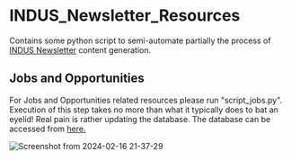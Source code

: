 # INDUS_Newsletter_Resources
Contains some python script to semi-automate partially the process of [INDUS Newsletter](https://sites.google.com/view/indus-solphys/resources/newsletters?authuser=0) content generation.


## Jobs and Opportunities

For Jobs and Opportunities related resources please run "script_jobs.py". Execution of this step takes no more than what it typically does to bat an eyelid! Real pain is rather updating the database. The database can be accessed from [here.](https://docs.google.com/spreadsheets/d/1pkfSimtd0-Qu-5HRD-W2g0L0NpBfZric5ExJ2GBVIyo/edit#gid=1284969652)


![Screenshot from 2024-02-16 21-37-29](https://github.com/deephysics1729/INDUS_Newsletter_Resources/assets/139892421/26e92a90-df9d-43ee-9590-ca8a3167cfb1)
